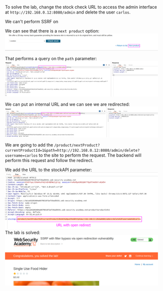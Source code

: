 To solve the lab, change the stock check URL to access the admin interface at `http://192.168.0.12:8080/admin` and delete the user `carlos`.

We can't perform SSRF on 

We can see that there is a `next product` option:
![](imgs/ssrf_filter_bypass_open_redirection.png)

That performs a query on the `path` parameter:
![](imgs/ssrf_filter_bypass_open_redirection-1.png)

We can put an internal URL and we can see we are redirected: 
![](imgs/ssrf_filter_bypass_open_redirection-2.png)

We are going to add the `/product/nextProduct?currentProductId=1&path=http://192.168.0.12:8080/admin/delete?username=carlos` to the site to perform the request. The backend will perform this request and follow the redirect.

We add the URL to the stockAPI parameter: ![](imgs/ssrf_filter_bypass_open_redirection-3.png)
The lab is solved:
![](imgs/ssrf_filter_bypass_open_redirection-4.png)
